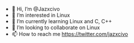 - 👋 Hi, I’m @Jazxcivo
- 👀 I’m interested in Linux
- 🌱 I’m currently learning Linux and C, C++
- 💞️ I’m looking to collaborate on Linux
- 📫 How to reach me https://twitter.com/jazxcivo

<!---
Jazxcivo/Jazxcivo is a ✨ special ✨ repository because its `README.md` (this file) appears on your GitHub profile.
You can click the Preview link to take a look at your changes.
--->
